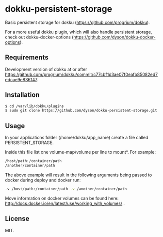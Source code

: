 dokku-persistent-storage
========================

Basic persistent storage for dokku (https://github.com/progrium/dokku).

For a more useful dokku plugin, which will also handle persistent storage, check out dokku-docker-options (https://github.com/dyson/dokku-docker-options).

Requirements
------------

Development version of dokku at or after https://github.com/progrium/dokku/commit/c77cbf1d3ae07f0eafb85082ed7edcae9e836147.

Installation
------------

```bash
$ cd /var/lib/dokku/plugins
$ sudo git clone https://github.com/dyson/dokku-persistent-storage.git persistent-storage
````

Usage
-----

In your applications folder (/home/dokku/app_name) create a file called PERSISTENT_STORAGE.

Inside this file list one volume-map/volume per line to mount*. For example:

```bash
/host/path:/container/path
/another/container/path
```

The above example will result in the following arguments being passed to docker during deploy and docker run:

```bash
-v /host/path:/container/path -v /another/container/path
```

Move information on docker volumes can be found here: http://docs.docker.io/en/latest/use/working_with_volumes/ .

License
-------

MIT.
